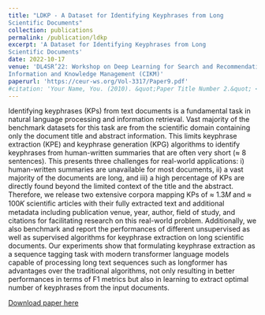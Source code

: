```yaml
---
title: "LDKP - A Dataset for Identifying Keyphrases from Long
Scientific Documents"
collection: publications
permalink: /publication/ldkp
excerpt: 'A Dataset for Identifying Keyphrases from Long
Scientific Documents'
date: 2022-10-17
venue: 'DL4SR’22: Workshop on Deep Learning for Search and Recommendation, co-located with the 31st ACM International Conference on
Information and Knowledge Management (CIKM)'
paperurl: 'https://ceur-ws.org/Vol-3317/Paper9.pdf'
#citation: 'Your Name, You. (2010). &quot;Paper Title Number 2.&quot; <i>Journal 1</i>. 1(2).'
---
```

Identifying keyphrases (KPs) from text documents is a fundamental task in natural language processing and information
retrieval. Vast majority of the benchmark datasets for this task are from the scientific domain containing only the document
title and abstract information. This limits keyphrase extraction (KPE) and keyphrase generation (KPG) algorithms to identify
keyphrases from human-written summaries that are often very short (≈ 8 sentences). This presents three challenges for
real-world applications: i) human-written summaries are unavailable for most documents, ii) a vast majority of the documents
are long, and iii) a high percentage of KPs are directly found beyond the limited context of the title and the abstract. Therefore,
we release two extensive corpora mapping KPs of ≈ 1.3𝑀 and ≈ 100𝐾 scientific articles with their fully extracted text
and additional metadata including publication venue, year, author, field of study, and citations for facilitating research on
this real-world problem. Additionally, we also benchmark and report the performances of different unsupervised as well as
supervised algorithms for keyphrase extraction on long scientific documents. Our experiments show that formulating keyphrase
extraction as a sequence tagging task with modern transformer language models capable of processing long text sequences such
as longformer has advantages over the traditional algorithms, not only resulting in better performances in terms of F1 metrics
but also in learning to extract optimal number of keyphrases from the input documents.

[Download paper here](https://ceur-ws.org/Vol-3317/Paper9.pdf)

<!-- Recommended citation: Your Name, You. (2010). "Paper Title Number 2." <i>Journal 1</i>. 1(2). -->